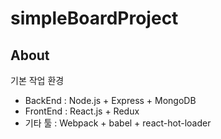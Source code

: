 # simpleBoardProject

## About

기본 작업 환경
- BackEnd : Node.js + Express + MongoDB
- FrontEnd : React.js + Redux
- 기타 툴 : Webpack + babel + react-hot-loader
